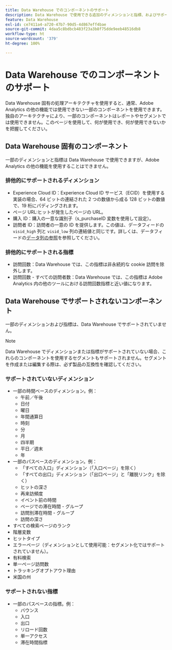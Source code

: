```yaml
---
title: Data Warehouse でのコンポーネントのサポート
description: Data Warehouse で使用できる追加のディメンションと指標、およびサポートされていない指標について説明します。
feature: Data Warehouse
exl-id: ce7411a4-a720-47b7-90d5-4d867eff4bae
source-git-commit: 4daa5c8bdbcb483f23a3b8f75dde9eeb48516db8
workflow-type: ht
source-wordcount: '379'
ht-degree: 100%

---
```


# Data Warehouse でのコンポーネントのサポート

Data Warehouse 固有の処理アーキテクチャを使用すると、通常、Adobe Analytics の他の機能では使用できない一部のコンポーネントを使用できます。独自のアーキテクチャにより、一部のコンポーネントはレポートやセグメントでは使用できません。このページを使用して、何が使用でき、何が使用できないかを把握してください。

## Data Warehouse 固有のコンポーネント

一部のディメンションと指標は Data Warehouse で使用できますが、Adobe Analytics の他の機能を使用することはできません。

### 排他的にサポートされるディメンション

* Experience Cloud ID：Experience Cloud ID サービス（ECID）を使用する実装の場合、64 ビットの連結された 2 つの数値から成る 128 ビットの数値で、19 桁にパディングされます。
* ページ URL:ヒットが発生したページの URL。
* 購入 ID：購入の一意な識別子（s_purchaseID 変数を使用して設定）。
* 訪問者 ID：訪問者の一意の ID を提供します。この値は、データフィードの `visid_high` 列と `visid_low` 列の連結値と同じです。詳しくは、データフィードの[データ列の参照](../analytics-data-feed/c-df-contents/datafeeds-reference.md)を参照してください。

### 排他的にサポートされる指標

* 訪問回数：Data Warehouse では、この指標は非永続的な cookie 訪問を除外します。
* 訪問回数 - すべての訪問者数：Data Warehouse では、この指標は Adobe Analytics 内の他のツールにおける訪問回数指標と近い値になります。

## Data Warehouse でサポートされないコンポーネント

一部のディメンションおよび指標は、Data Warehouse でサポートされていません。

>[!NOTE]
>
>Data Warehouse でディメンションまたは指標がサポートされていない場合、これらのコンポーネントを使用するセグメントもサポートされません。セグメントを作成または編集する際は、必ず製品の互換性を確認してください。

### サポートされていないディメンション

* 一部の時間ベースのディメンション。例：
   * 午前／午後
   * 日付
   * 曜日
   * 年間通算日
   * 時刻
   * 分
   * 月
   * 四半期
   * 平日／週末
   * 年
* 一部のパスベースのディメンション。例：
   * 「すべての入口」ディメンション（「入口ページ」を除く）
   * 「すべての出口」ディメンション（「出口ページ」と「離脱リンク」を除く）
   * ヒットの深さ
   * 再来訪頻度
   * イベント前の時間
   * ページでの滞在時間 - グループ
   * 訪問別滞在時間 - グループ
   * 訪問の深さ
* すべての検索ページのランク
* 階層変数
* ヒットタイプ
* エラーページ（ディメンションとして使用可能：セグメント化ではサポートされていません）。
* 有料検索
* 単一ページ訪問数
* トラッキングオプトアウト理由
* 米国の州

### サポートされない指標

* 一部のパスベースの指標。例：
   * バウンス
   * 入口
   * 出口
   * リロード回数
   * 単一アクセス
   * 滞在時間指標
